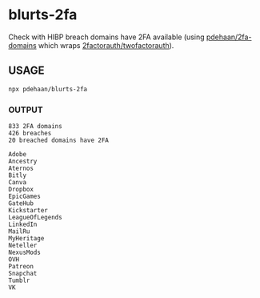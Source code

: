 # blurts-2fa

Check with HIBP breach domains have 2FA available (using [pdehaan/2fa-domains](https://github.com/pdehaan/2fa-domains) which wraps [2factorauth/twofactorauth](https://github.com/2factorauth/twofactorauth)).

## USAGE

```sh
npx pdehaan/blurts-2fa
```

### OUTPUT

```
833 2FA domains
426 breaches
20 breached domains have 2FA

Adobe
Ancestry
Aternos
Bitly
Canva
Dropbox
EpicGames
GateHub
Kickstarter
LeagueOfLegends
LinkedIn
MailRu
MyHeritage
Neteller
NexusMods
OVH
Patreon
Snapchat
Tumblr
VK
```
